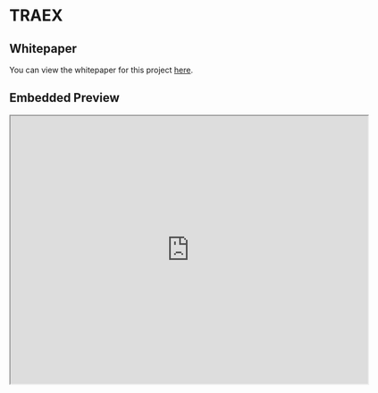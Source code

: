 # TRAEX
## Whitepaper

You can view the whitepaper for this project [here](https://docs.google.com/document/d/11mnhCb3Wf4wCpUP4AAEA16pUxu8GQH1pnt_4PuiXoK4/edit).

## Embedded Preview

<iframe src="https://docs.google.com/document/d/11mnhCb3Wf4wCpUP4AAEA16pUxu8GQH1pnt_4PuiXoK4/preview" width="640" height="480"></iframe>

